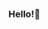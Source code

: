 ### Hello!👋

<!--
**BoostedBanobro/BoostedBanobro** is a ✨ _special_ ✨ repository because its `README.md` (this file) appears on your GitHub profile.

- 🔭 I’m currently working on game development, PID Controllers, and sensor localization 



